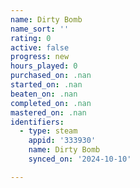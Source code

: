 ```yaml
---
name: Dirty Bomb
name_sort: ''
rating: 0
active: false
progress: new
hours_played: 0
purchased_on: .nan
started_on: .nan
beaten_on: .nan
completed_on: .nan
mastered_on: .nan
identifiers:
  - type: steam
    appid: '333930'
    name: Dirty Bomb
    synced_on: '2024-10-10'

---
```

